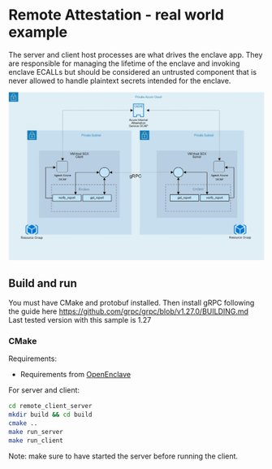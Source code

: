 # Remote Attestation - real world example

The server and client host processes are what drives the enclave app. They are responsible for managing the lifetime of the enclave and invoking enclave ECALLs but should be considered an untrusted component that is never allowed to handle plaintext secrets intended for the enclave.

![Remote Attestation](images/remoteattestation_sample_details.jpg)

## Build and run

You must have CMake and protobuf installed.
Then install gRPC following the guide here https://github.com/grpc/grpc/blob/v1.27.0/BUILDING.md
Last tested version with this sample is 1.27

### CMake

Requirements:
- Requirements from [OpenEnclave](https://github.com/openenclave/openenclave/tree/0.8.2)

For server and client:
```bash
cd remote_client_server
mkdir build && cd build
cmake ..
make run_server
make run_client
```

Note: make sure to have started the server before running the client.
